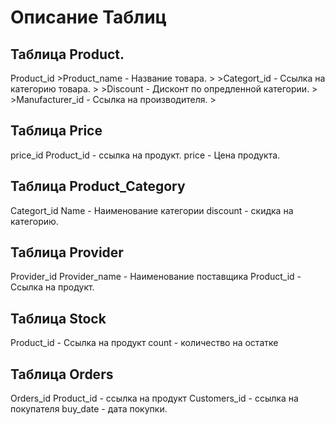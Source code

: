 # Описание Таблиц

## Таблица Product.
Product_id
&gt;Product_name - Название товара.
&gt;
&gt;Categort_id - Ссылка на категорию товара.
&gt;
&gt;Discount - Дисконт по опредленной категории.
&gt;
&gt;Manufacturer_id - Ссылка на производителя.
&gt;

## Таблица Price
price_id
Product_id - ссылка на продукт.
price - Цена продукта.

## Таблица Product_Category
Categort_id
Name - Наименование категории
discount - скидка на категорию.

## Таблица Provider
Provider_id
Provider_name - Наименование поставщика
Product_id - Ссылка на продукт.

## Таблица Stock 
Product_id - Ссылка на продукт
count - количество на остатке

## Таблица Orders
Orders_id
Product_id - ссылка на продукт
Customers_id - ссылка на покупателя
buy_date - дата покупки.

